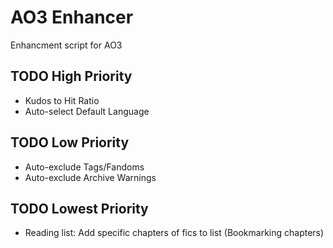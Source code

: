 # AO3 Enhancer
Enhancment script for AO3

## TODO High Priority
- Kudos to Hit Ratio
- Auto-select Default Language

## TODO Low Priority
- Auto-exclude Tags/Fandoms
- Auto-exclude Archive Warnings

## TODO Lowest Priority
- Reading list: Add specific chapters of fics to list (Bookmarking chapters)